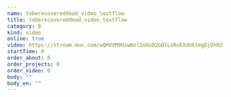 ```yaml
---
name: toberecovereddead_video_textflow
title: toberecovereddead_video_textflow
category: B
kind: video
online: true
video: https://stream.mux.com/wQHVVM9UxwWzl2obo02GQlLvRoEXdUktmgDjDh02i1r7c.m3u8
startTime: 0
order_about: 0
order_projects: 0
order_video: 0
body: ""
body_en: ""
---
```

